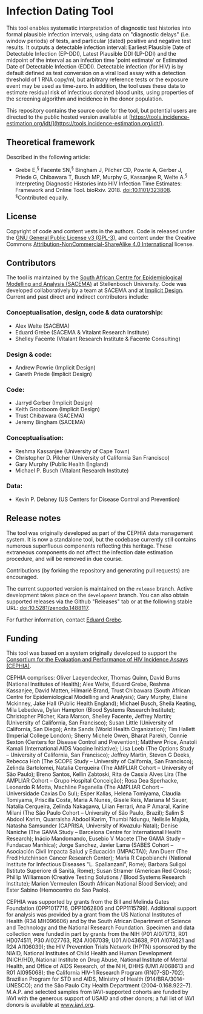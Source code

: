# Infection Dating Tool

This tool enables systematic interpretation of diagnostic test histories into formal plausible infection intervals, using data on "diagnostic delays" (i.e. window periods) of tests, and particular (dated) positive and negative test results. It outputs a detectable infection interval: Earliest Plausible Date of Detectable Infection (EP-DDI), Latest Plausible DDI (LP-DDI) and the midpoint of the interval as an infection time 'point estimate' or Estimated Date of Detectable Infection (EDDI). Detectable infection (for HIV) is by default defined as test conversion on a viral load assay with a detection threshold of 1 RNA copy/ml, but arbitrary reference tests or the exposure event may be used as time-zero. In addition, the tool uses these data to estimate residual risk of infectious donated blood units, using properties of the screening algorithm and incidence in the donor population.

This repository contains the source code for the tool, but potential users are directed to the public hosted version available at [https://tools.incidence-estimation.org/idt/](https://tools.incidence-estimation.org/idt/).

## Theoretical framework

Described in the following article:

* Grebe E,<sup>§</sup> Facente SN,<sup>§</sup> Bingham J, Pilcher CD, Powrie A, Gerber J, Priede G, Chibawara T, Busch MP, Murphy G, Kassanjee R, Welte A.<sup>§</sup> Interpreting Diagnostic Histories into HIV Infection Time Estimates: Framework and Online Tool. bioRxiv. 2018. [doi:10.1101/323808](https://doi.org/10.1101/323808). <sup>§</sup>Contributed equally.

## License

Copyright of code and content vests in the authors. Code is released under the [GNU General Public License v3 (GPL-3)](https://www.gnu.org/licenses/gpl-3.0.en.html), and content under the Creative Commons [Attribution-NonCommercial-ShareAlike 4.0 International](https://creativecommons.org/licenses/by-nc-sa/4.0/legalcode) license.

## Contributors

The tool is maintained by the [South African Centre for Epidemiological Modelling and Analysis (SACEMA)](http://www.sacema.org) at Stellenbosch University. Code was developed collaboratively by a team at SACEMA and at [Implicit Design](http://www.impd.co.za). Current and past direct and indirect contributors include:

### Conceptualisation, design, code & data curatorship:

* Alex Welte (SACEMA)
* Eduard Grebe (SACEMA & Vitalant Research Institute)
* Shelley Facente (Vitalant Research Institute & Facente Consulting)

### Design & code:

* Andrew Powrie (Implicit Design)
* Gareth Priede (Implicit Design)

### Code:

* Jarryd Gerber (Implicit Design)
* Keith Grootboom (Implicit Design)
* Trust Chibawara (SACEMA)
* Jeremy Bingham (SACEMA)

### Conceptualisation:
* Reshma Kassanjee (University of Cape Town)
* Christopher D. Pilcher (University of California San Francisco)
* Gary Murphy (Public Health England)
* Michael P. Busch (Vitalant Research Institute)

### Data:

* Kevin P. Delaney (US Centers for Disease Control and Prevention)

## Release notes

The tool was originally developed as part of the CEPHIA data management system. It is now a standalone tool, but the codebase currently still contains numerous superfluous components reflecting this heritage. These extraneous components do not affect the infection date estimation procedure, and will be removed in due course.

Contributions (by forking the repository and generating pull requests) are encouraged.

The current supported version is maintained on the `release` branch. Active development takes place on the `development` branch. You can also obtain supported releases via the Github "Releases" tab or at the following stable URL: [doi:10.5281/zenodo.1488117](https://doi.org/10.5281/zenodo.1488117).

For further information, contact [Eduard Grebe](mailto:eduardgrebe@sun.ac.za).


## Funding

This tool was based on a system originally developed to support the [Consortium for the Evaluation and Performance of HIV Incidence Assays (CEPHIA)](http://www.incidence-estimation.org/page/cephia).

CEPHIA comprises: Oliver Laeyendecker, Thomas Quinn, David Burns (National Institutes of Health); Alex Welte, Eduard Grebe, Reshma Kassanjee, David Matten, Hilmarié Brand, Trust Chibawara (South African Centre for Epidemiological Modelling and Analysis); Gary Murphy, Elaine Mckinney, Jake Hall (Public Health England); Michael Busch, Sheila Keating, Mila Lebedeva, Dylan Hampton (Blood Systems Research Institute); Christopher Pilcher, Kara Marson, Shelley Facente, Jeffrey Martin; (University of California, San Francisco); Susan Little (University of California, San Diego); Anita Sands (World Health Organization); Tim Hallett (Imperial College London); Sherry Michele Owen, Bharat Parekh, Connie Sexton (Centers for Disease Control and Prevention); Matthew Price, Anatoli Kamali (International AIDS Vaccine Initiative); Lisa Loeb (The Options Study – University of California, San Francisco); Jeffrey Martin, Steven G Deeks, Rebecca Hoh (The SCOPE Study – University of California, San Francisco); Zelinda Bartolomei, Natalia Cerqueira (The AMPLIAR Cohort – University of São Paulo); Breno Santos, Kellin Zabtoski, Rita de Cassia Alves Lira (The AMPLIAR Cohort – Grupo Hospital Conceição); Rosa Dea Sperhacke, Leonardo R Motta, Machline Paganella (The AMPLIAR Cohort – Universidade Caxias Do Sul); Esper Kallas, Helena Tomiyama, Claudia Tomiyama, Priscilla Costa, Maria A Nunes, Gisele Reis, Mariana M Sauer, Natalia Cerqueira, Zelinda Nakagawa, Lilian Ferrari, Ana P Amaral, Karine Milani (The São Paulo Cohort – University of São Paulo, Brazil); Salim S Abdool Karim, Quarraisha Abdool Karim, Thumbi Ndungu, Nelisile Majola, Natasha Samsunder (CAPRISA, University of Kwazulu-Natal); Denise Naniche (The GAMA Study – Barcelona Centre for International Health Research); Inácio Mandomando, Eusebio V Macete (The GAMA Study – Fundacao Manhica); Jorge Sanchez, Javier Lama (SABES Cohort – Asociación Civil Impacta Salud y Educación (IMPACTA)); Ann Duerr (The Fred Hutchinson Cancer Research Center); Maria R Capobianchi (National Institute for Infectious Diseases "L. Spallanzani", Rome); Barbara Suligoi (Istituto Superiore di Sanità, Rome); Susan Stramer (American Red Cross); Phillip Williamson (Creative Testing Solutions / Blood Systems Research Institute); Marion Vermeulen (South African National Blood Service); and Ester Sabino (Hemocentro do Sao Paolo).

CEPHIA was supported by grants from the Bill and Melinda Gates Foundation (OPP1017716, OPP1062806 and OPP1115799). Additional support for analysis was provided by a grant from the US National Institutes of Health (R34 MH096606) and by the South African Department of Science and Technology and the National Research Foundation. Specimen and data collection were funded in part by grants from the NIH (P01 AI071713, R01 HD074511, P30 AI027763, R24 AI067039, U01 AI043638, P01 AI074621 and R24 AI106039); the HIV Prevention Trials Network (HPTN) sponsored by the NIAID, National Institutes of Child Health and Human Development (NICH/HD), National Institute on Drug Abuse, National Institute of Mental Health, and Office of AIDS Research, of the NIH, DHHS (UM1 AI068613 and R01 AI095068); the California HIV-1 Research Program (RN07-SD-702); Brazilian Program for STD and AIDS, Ministry of Health (914/BRA/3014-UNESCO); and the São Paulo City Health Department (2004-0.168.922–7). M.A.P. and selected samples from IAVI-supported cohorts are funded by IAVI with the generous support of USAID and other donors; a full list of IAVI donors is available at www.iavi.org.
